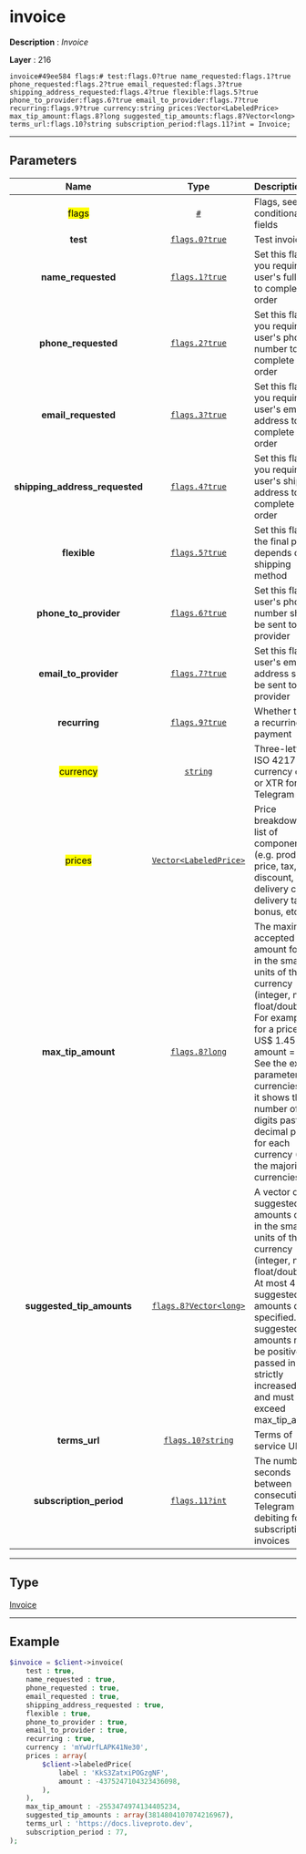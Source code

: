 # invoice

**Description** : *Invoice*

**Layer** : 216

```tl
invoice#49ee584 flags:# test:flags.0?true name_requested:flags.1?true phone_requested:flags.2?true email_requested:flags.3?true shipping_address_requested:flags.4?true flexible:flags.5?true phone_to_provider:flags.6?true email_to_provider:flags.7?true recurring:flags.9?true currency:string prices:Vector<LabeledPrice> max_tip_amount:flags.8?long suggested_tip_amounts:flags.8?Vector<long> terms_url:flags.10?string subscription_period:flags.11?int = Invoice;
```

---

## Parameters

| Name | Type | Description |
| :---: | :---: | :--- |
| <mark>flags</mark> | [`#`](type/#) | Flags, see TL conditional fields |
| **test** | [`flags.0?true`](type/true) | Test invoice |
| **name_requested** | [`flags.1?true`](type/true) | Set this flag if you require the user's full name to complete the order |
| **phone_requested** | [`flags.2?true`](type/true) | Set this flag if you require the user's phone number to complete the order |
| **email_requested** | [`flags.3?true`](type/true) | Set this flag if you require the user's email address to complete the order |
| **shipping_address_requested** | [`flags.4?true`](type/true) | Set this flag if you require the user's shipping address to complete the order |
| **flexible** | [`flags.5?true`](type/true) | Set this flag if the final price depends on the shipping method |
| **phone_to_provider** | [`flags.6?true`](type/true) | Set this flag if user's phone number should be sent to provider |
| **email_to_provider** | [`flags.7?true`](type/true) | Set this flag if user's email address should be sent to provider |
| **recurring** | [`flags.9?true`](type/true) | Whether this is a recurring payment |
| <mark>currency</mark> | [`string`](type/string) | Three-letter ISO 4217 currency code, or XTR for Telegram Stars |
| <mark>prices</mark> | [`Vector<LabeledPrice>`](type/LabeledPrice) | Price breakdown, a list of components (e.g. product price, tax, discount, delivery cost, delivery tax, bonus, etc.) |
| **max_tip_amount** | [`flags.8?long`](type/long) | The maximum accepted amount for tips in the smallest units of the currency (integer, not float/double). For example, for a price of US$ 1.45 pass amount = 145. See the exp parameter in currencies.json, it shows the number of digits past the decimal point for each currency (2 for the majority of currencies) |
| **suggested_tip_amounts** | [`flags.8?Vector<long>`](type/long) | A vector of suggested amounts of tips in the smallest units of the currency (integer, not float/double). At most 4 suggested tip amounts can be specified. The suggested tip amounts must be positive, passed in a strictly increased order and must not exceed max_tip_amount |
| **terms_url** | [`flags.10?string`](type/string) | Terms of service URL |
| **subscription_period** | [`flags.11?int`](type/int) | The number of seconds between consecutive Telegram Star debiting for bot subscription invoices |

---

## Type

[Invoice](type/Invoice)

---

## Example

```php
$invoice = $client->invoice(
	test : true,
	name_requested : true,
	phone_requested : true,
	email_requested : true,
	shipping_address_requested : true,
	flexible : true,
	phone_to_provider : true,
	email_to_provider : true,
	recurring : true,
	currency : 'mYwUrfLAPK41Ne30',
	prices : array(
		$client->labeledPrice(
			label : 'KkS3ZatxiPOGzgNF',
			amount : -4375247104323436098,
		),
	),
	max_tip_amount : -2553474974134405234,
	suggested_tip_amounts : array(3814804107074216967),
	terms_url : 'https://docs.liveproto.dev',
	subscription_period : 77,
);
```